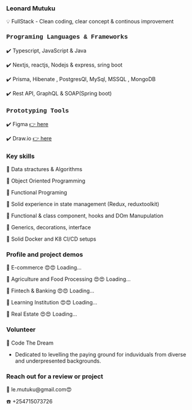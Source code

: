 <h3 style"font-family: Courier, monospace; color:blue"> Leonard Mutuku  </h3>
💡  FullStack - Clean coding, clear concept & continous improvement
<h3 style="font-family: Courier, monospace;"> Programing Languages & Frameworks </h3>
 
✔️ Typescript, JavaScript & Java
 
✔️ Nextjs, reactjs, Nodejs & express, sring boot

✔️ Prisma, Hibenate , PostgresQl, MySql, MSSQL , MongoDB 

✔️ Rest API, GraphQL & SOAP(Spring boot)


<h3 style="font-family: Courier, monospace;"> Prototyping Tools</h3>

✔️ Figma <a href="https://www.figma.com/"> 👉 here </a>

✔️ Draw.io  <a  href="draw.io"> 👉 here </a> 

<h3 style"font-family: Courier, monospace;">Key skills</h3>

 📌 Data stractures & Algorithms
 
 📌 Object Oriented Programming

 📌 Functional Programing

 📌 Solid experience in state management (Redux, reduxtoolkit)
 
 📌 Functional & class component, hooks and DOm Manupulation

 📌 Generics, decorations, interface

 📌 Solid Docker and K8 CI/CD setups


 <h3  style"font-family: Courier, monospace;"> Profile and project demos</h3>
 
 🛒 E-commerce 😍😍 Loading...
 
 🥘 Agriculture and Food Processing 😍😍  Loading...
 
 🏦 Fintech & Banking 😍😍 Loading...
 
 🏫 Learning Institution 😍😍 Loading...
 
 🏡 Real Estate 😍😍 Loading...

<h3 style"font-family: Courier, monospace;"> Volunteer</h3>

🥂 Code The Dream
- Dedicated to levelling the paying ground for induviduals from diverse and underpresented backgrounds.

<h3> Reach out for a review or project</h3>
📧 le.mutuku@gmail.com😍

☎️ +254715073726


 


